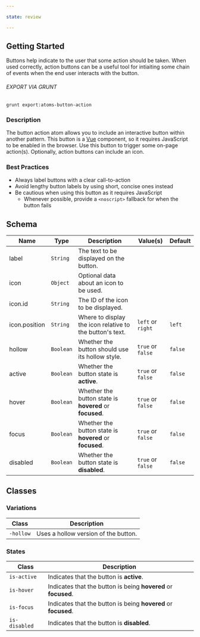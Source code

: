 ```yaml
---

state: review

---
```


## Getting Started

Buttons help indicate to the user that some action should be taken. When used correctly, action buttons can be a useful tool for intiaiting some chain of events when the end user interacts with the button.

###### EXPORT VIA GRUNT

```
grunt export:atoms-button-action
```


### Description

The button action atom allows you to include an interactive button within another pattern. This button is a [Vue](https://vuejs.org) component, so it requires JavaScript to be enabled in the browser. Use this button to trigger some on-page action(s). Optionally, action buttons can include an icon.


### Best Practices

- Always label buttons with a clear call-to-action
- Avoid lengthy button labels by using short, concise ones instead
- Be cautious when using this button as it requires JavaScript
  - Whenever possible, provide a `<noscript>` fallback for when the button fails

## Schema

| Name            | Type      | Description                                               | Value(s)                                | Default   |
|-----------------|-----------|-----------------------------------------------------------|-----------------------------------------|-----------|
| label           | `String`  | The text to be displayed on the button.                   |                                         |           |
| icon            | `Object`  | Optional data about an icon to be used.                   |                                         |           |
| icon.id         | `String`  | The ID of the icon to be displayed.                       |                                         |           |
| icon.position   | `String`  | Where to display the icon relative to the button's text.  | `left` or `right`                       | `left`    |
| hollow          | `Boolean` | Whether the button should use its hollow style.           | `true` or `false`                       | `false`   |
| active          | `Boolean` | Whether the button state is **active**.                   | `true` or `false`                       | `false`   |
| hover           | `Boolean` | Whether the button state is **hovered** or **focused**.   | `true` or `false`                       | `false`   |
| focus           | `Boolean` | Whether the button state is **hovered** or **focused**.   | `true` or `false`                       | `false`   |
| disabled        | `Boolean` | Whether the button state is **disabled**.                 | `true` or `false`                       | `false`   |


## Classes

### Variations

| Class           | Description                                 |
|-----------------|---------------------------------------------|
| `-hollow`       | Uses a hollow version of the button.        |

### States

| Class             | Description                                                           |
|-------------------|-----------------------------------------------------------------------|
| `is-active`       | Indicates that the button is **active**.                              |
| `is-hover`        | Indicates that the button is being **hovered** or **focused**.        |
| `is-focus`        | Indicates that the button is being **hovered** or **focused**.        |
| `is-disabled`     | Indicates that the button is **disabled**.                            |

